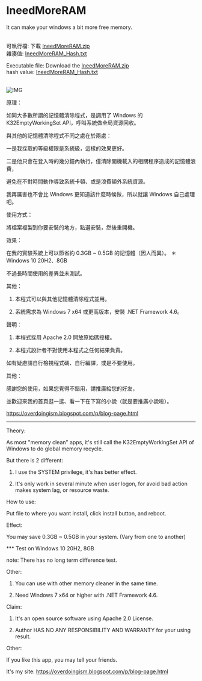 # IneedMoreRAM
It can make your windows a bit more free memory.  

\
可執行檔: 下載 [IneedMoreRAM.zip](../../raw/main/IneedMoreRAM.zip)\
雜湊值: [IneedMoreRAM_Hash.txt](../../raw/main/IneedMoreRAM_Hash.txt)

Executable file: Download the [IneedMoreRAM.zip](../../raw/main/IneedMoreRAM.zip)\
hash value: [IneedMoreRAM_Hash.txt](../../raw/main/IneedMoreRAM_Hash.txt)

\
![IMG](https://i.imgur.com/JQEjMhv.gif)

原理：

如同大多數所謂的記憶體清除程式，是調用了 Windows 的 K32EmptyWorkingSet API，呼叫系統做全局資源回收。

與其他的記憶體清除程式不同之處在於兩處：

一是我採取的等級權限是系統級，這樣的效果更好。

二是他只會在登入時的幾分鐘內執行，僅清除開機載入的相關程序造成的記憶體浪費，

避免在不對時間動作導致系統卡頓、或是浪費額外系統資源。

我再厲害也不會比 Windows 更知道該什麼時候做，所以就讓 Windows 自己處理吧。

使用方式：

將檔案複製到你要安裝的地方，點選安裝，然後重開機。

效果：

在我的實驗系統上可以節省約 0.3GB ~ 0.5GB 的記憶體（因人而異）。
＊ Windows 10 20H2、8GB

不過長時間使用的差異並未測試。

其他：

1. 本程式可以與其他記憶體清除程式並用。

2. 系統需求為 Windows 7 x64 或更高版本，安裝 .NET Framework 4.6。

聲明：

1. 本程式採用 Apache 2.0 開放原始碼授權。

2. 本程式設計者不對使用本程式之任何結果負責。

如有疑慮請自行檢視程式碼、自行編譯，或是不要使用。

其他：

感謝您的使用，如果您覺得不錯用，請推廣給您的好友，

並歡迎來我的首頁逛一逛、看一下在下寫的小說（就是要推廣小說啦）。

https://overdoingism.blogspot.com/p/blog-page.html


----------------------------------------------------


Theory:

As most "memory clean" apps, it's still call the K32EmptyWorkingSet API of Windows to do global memory recycle.

But there is 2 different:

1. I use the SYSTEM privilege, it's has better effect.

2. It's only work in several minute when user logon, for avoid bad action makes system lag, or resource waste.

How to use:

Put file to where you want install, click install button, and reboot.

Effect:

You may save 0.3GB ~ 0.5GB in your system. (Vary from one to another)

*** Test on Windows 10 20H2, 8GB

note: There has no long term difference test.

Other:

1. You can use with other memory cleaner in the same time.

2. Need Windows 7 x64 or higher with .NET Framework 4.6.

Claim:

1. It's an open source software using Apache 2.0 License.

2. Author HAS NO ANY RESPONSIBILITY AND WARRANTY for your using result.

Other:

If you like this app, you may tell your friends.

It's my site: https://overdoingism.blogspot.com/p/blog-page.html

